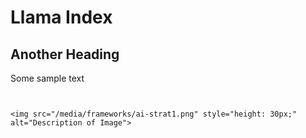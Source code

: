 # Llama Index
## Another Heading
Some sample text
```


<img src="/media/frameworks/ai-strat1.png" style="height: 30px;" alt="Description of Image">
